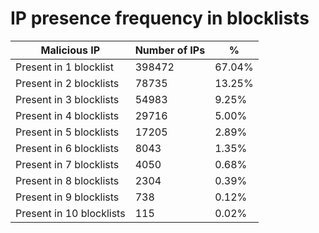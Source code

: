 # IP presence frequency in blocklists
| Malicious IP | Number of IPs | % |
|----|----|----|
| Present in 1 blocklist | 398472 | 67.04% |
| Present in 2 blocklists | 78735 | 13.25% |
| Present in 3 blocklists | 54983 | 9.25% |
| Present in 4 blocklists | 29716 | 5.00% |
| Present in 5 blocklists | 17205 | 2.89% |
| Present in 6 blocklists | 8043 | 1.35% |
| Present in 7 blocklists | 4050 | 0.68% |
| Present in 8 blocklists | 2304 | 0.39% |
| Present in 9 blocklists | 738 | 0.12% |
| Present in 10 blocklists | 115 | 0.02% |

